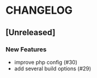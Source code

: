 # CHANGELOG

## [Unreleased]

### New Features

- improve php config (#30)
- add several build options (#29)


